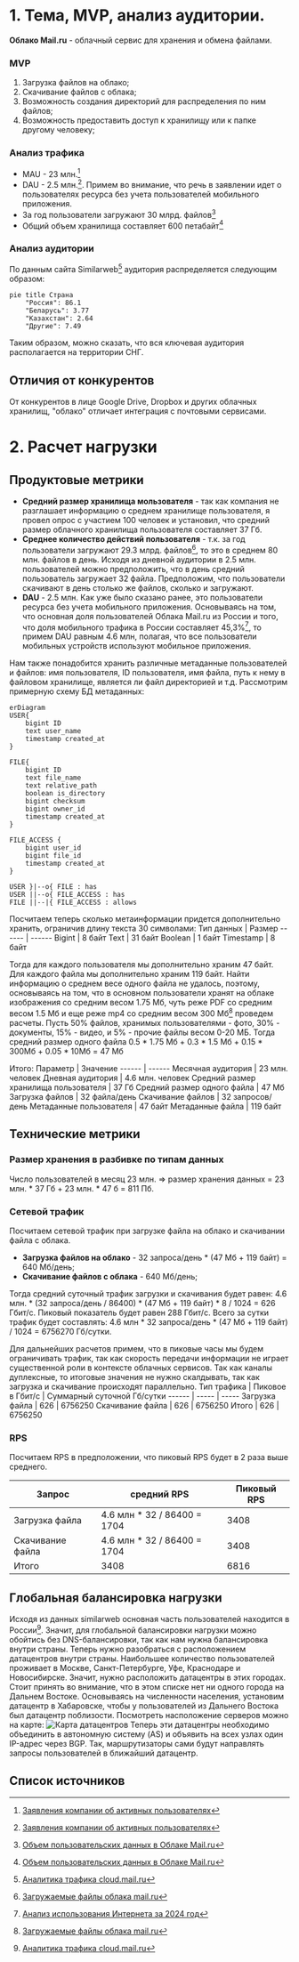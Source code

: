# 1. Тема, MVP, анализ аудитории.
**Облако Mail.ru** - облачный сервис для хранения и обмена файлами.

### MVP
1. Загрузка файлов на облако;
2. Скачивание файлов с облака;
3. Возможность создания директорий для распределения по ним файлов;
4. Возможность предоставить доступ к хранилищу или к папке другому человеку;

### Анализ трафика
- MAU - 23 млн.[^1]
- DAU - 2.5 млн.[^1]. Примем во внимание, что речь в заявлении идет о пользователях ресурса без учета пользователей мобильного приложения.
- За год пользователи загружают 30 млрд. файлов[^2]
- Общий объем хранилища составляет 600 петабайт[^2]

### Анализ аудитории
По данным сайта Similarweb[^3] аудитория распределяется следующим образом:
```mermaid
pie title Страна
    "Россия": 86.1
    "Беларусь": 3.77
    "Казахстан": 2.64
    "Другие": 7.49
```
Таким образом, можно сказать, что вся ключевая аудитория располагается на территории СНГ.

## Отличия от конкурентов
От конкурентов в лице Google Drive, Dropbox и других облачных хранилищ, "облако" отличает интеграция с почтовыми сервисами. 

# 2. Расчет нагрузки
## Продуктовые метрики
- **Средний размер хранилища мользователя** - так как компания не разглашает информацию о среднем хранилище пользователя, я провел опрос с участием 100 человек и установил, что средний размер облачного хранилища пользователя составляет 37 Гб.
- **Среднее количество действий пользователя** - т.к. за год пользователи загружают 29.3 млрд. файлов[^5], то это в среднем 80 млн. файлов в день. Исходя из дневной аудитории в 2.5 млн. пользователей можно предположить, что в день средний пользователь загружает 32 файла. Предположим, что пользователи скачивают в день столько же файлов, сколько и загружают.
- **DAU** - 2.5 млн. Как уже было сказано ранее, это пользователи ресурса без учета мобильного приложения. Основываясь на том, что основная доля пользователей Облака Mail.ru из России и того, что доля мобильного трафика в России составляет 45,3%[^6], то примем DAU равным 4.6 млн, полагая, что все пользователи мобильных устройств используют мобильное приложения.

Нам также понадобится хранить различные метаданные пользователей и файлов: имя пользователя, ID пользователя, имя файла, путь к нему в файловом хранилище, является ли файл директорией и т.д. Рассмотрим примерную схему БД метаданных:
```mermaid
erDiagram
USER{
    bigint ID 
    text user_name 
    timestamp created_at 
}

FILE{
    bigint ID 
    text file_name 
    text relative_path
    boolean is_directory
    bigint checksum
    bigint owner_id
    timestamp created_at  
}

FILE_ACCESS {
    bigint user_id
    bigint file_id
    timestamp created_at
}

USER }|--o{ FILE : has
USER ||--o{ FILE_ACCESS : has
FILE ||--|{ FILE_ACCESS : allows
```
Посчитаем теперь сколько метаинформации придется дополнительно хранить, ограничив длину текста 30 символами:
Тип данных | Размер
------ | ------
Bigint | 8 байт
Text | 31 байт
Boolean | 1 байт
Timestamp | 8 байт

Тогда для каждого пользователя мы дополнительно храним 47 байт. Для каждого файла мы дополнительно храним 119 байт.
Найти информацию о среднем весе одного файла не удалось, поэтому, основываясь на том, что в основном пользователи хранят на облаке изображения со средним весом 1.75 Мб, чуть реже PDF со средним весом 1.5 Мб и еще реже mp4 со средним весом 300 Мб[^5] проведем расчеты. Пусть 50% файлов, хранимых пользователями - фото, 30% - документы, 15% - видео, и 5% - прочие файлы весом 0-20 МБ. Тогда средний размер одного файла 0.5 * 1.75 Мб + 0.3 * 1.5 Мб + 0.15 * 300Мб + 0.05 * 10Мб = 47 Мб

Итого:
Параметр | Значение
------ | ------
Месячная аудитория | 23 млн. человек
Дневная аудитория | 4.6 млн. человек
Средний размер хранилища пользователя | 37 Гб
Средний размер одного файла | 47 Мб
Загрузка файлов | 32 файла/день
Скачивание файлов | 32 запросов/день
Метаданные пользователя | 47 байт
Метаданные файла | 119 байт

## Технические метрики
### Размер хранения в разбивке по типам данных
Число пользователей в месяц 23 млн. => размер хранения данных = 23 млн. * 37 Гб + 23 млн. * 47 б = 811 Пб.

### Сетевой трафик
Посчитаем сетевой трафик при загрузке файла на облако и скачивании файла с облака.
- **Загрузка файлов на облако** - 32 запроса/день * (47 Мб + 119 байт) = 640 Мб/день;
- **Скачивание файлов с облака** - 640 Мб/день;

Тогда средний суточный трафик загрузки и скачивания будет равен: 4.6 млн. * (32 запроса/день / 86400) * (47 Мб + 119 байт) * 8 / 1024 = 626 Гбит/с. Пиковый показатель будет равен 288 Гбит/с. Всего за сутки трафик будет составлять: 4.6 млн * 32 запроса/день * (47 Мб + 119 байт) / 1024 = 6756270 Гб/сутки.

Для дальнейших расчетов примем, что в пиковые часы мы будем ограничивать трафик, так как скорость передачи информации не играет существенной роли в контексте облачных сервисов. 
Так как каналы дуплексные, то итоговые значения не нужно скалдывать, так как загрузка и скачивание происходят параллельно.
Тип трафика | Пиковое в Гбит/c | Суммарный суточной Гб/cутки
------ | ----- | -----
Загрузка файла | 626 | 6756250
Скачивание файла | 626 | 6756250
Итого | 626 | 6756250

### RPS
Посчитаем RPS в предположении, что пиковый RPS будет в 2 раза выше среднего.

Запрос | средний RPS | Пиковый RPS  | 
------ | ------ | -----
Загрузка файла | 4.6 млн * 32 / 86400 = 1704 | 3408
Скачивание файла | 4.6 млн * 32 / 86400 = 1704 | 3408
Итого | 3408 | 6816

## Глобальная балансировка нагрузки
Исходя из данных similarweb основная часть пользователей находится в России[^3]. Значит, для глобальной балансировки нагрузки можно обойтись без DNS-балансировки, так как нам нужна балансировка внутри страны. Теперь нужно разобраться с расположением датацентров внутри страны. Наибольшее количество пользователей проживает в Москве, Санкт-Петербурге, Уфе, Краснодаре и Новосибирске. Значит, нужно расположить датацентры в этих городах. Стоит принять во внимание, что в этом списке нет ни одного города на Дальнем Востоке. Основываясь на численности населения, установим датацентр в Хабаровске, чтобы у пользователей из Дальнего Востока был датацентр поблизости. Посмотреть насположение серверов можно на карте:
![Карта датацентров](imgs/map.png)
Теперь эти датацентры необходимо объединить в автономную систему (AS) и объявить на всех узлах один IP-адрес через BGP. Так, маршрутизаторы сами будут направлять запросы пользователей в ближайший датацентр.

## Список источников
[^1]: [Заявления компании об активных пользователях](https://habr.com/ru/news/711772/)
[^2]: [Объем пользовательских данных в Облаке Mail.ru](https://hi-tech.mail.ru/news/102223-raskryit-obem-polzovatelskih-dannyih-v-oblake-mailru/)
[^3]: [Аналитика трафика cloud.mail.ru](https://www.similarweb.com/website/cloud.mail.ru/#ranking)
[^4]: [Дневная нагрузка почты mail.ru](https://www.cnews.ru/news/line/2023-10-18_pochta_mailru_obrabatyvaet)
[^5]: [Загружаемые файлы облака mail.ru](https://searchengines.guru/ru/news/2058384)
[^6]: [Анализ использования Интернета за 2024 год](https://www.meltwater.com/en/2024-global-digital-trends)
[^7]: [Средний размер файла в облачном хранилище](https://www.globaldots.com/resources/blog/how-much-is-stored-in-the-cloud/)
[^8]: [Интерес к облачных хранилищам в России](https://www.yota.ru/corporate/press/1124222)
